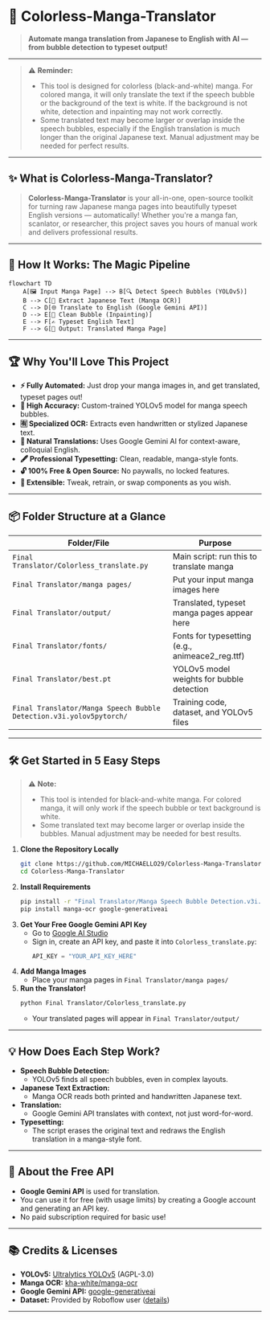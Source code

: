 # 🎨 Colorless-Manga-Translator

> **Automate manga translation from Japanese to English with AI — from bubble detection to typeset output!**

---

> ⚠️ **Reminder:**
> - This tool is designed for colorless (black-and-white) manga. For colored manga, it will only translate the text if the speech bubble or the background of the text is white. If the background is not white, detection and inpainting may not work correctly.
> - Some translated text may become larger or overlap inside the speech bubbles, especially if the English translation is much longer than the original Japanese text. Manual adjustment may be needed for perfect results.

---

## ✨ What is Colorless-Manga-Translator?

> **Colorless-Manga-Translator** is your all-in-one, open-source toolkit for turning raw Japanese manga pages into beautifully typeset English versions — automatically! Whether you're a manga fan, scanlator, or researcher, this project saves you hours of manual work and delivers professional results.

---

## 🚀 **How It Works: The Magic Pipeline**

```
flowchart TD
    A[🖼️ Input Manga Page] --> B[🔍 Detect Speech Bubbles (YOLOv5)]
    B --> C[📝 Extract Japanese Text (Manga OCR)]
    C --> D[🌐 Translate to English (Google Gemini API)]
    D --> E[🧹 Clean Bubble (Inpainting)]
    E --> F[✍️ Typeset English Text]
    F --> G[📄 Output: Translated Manga Page]
```

---

## 🏆 **Why You'll Love This Project**

- **⚡ Fully Automated:** Just drop your manga images in, and get translated, typeset pages out!
- **🎯 High Accuracy:** Custom-trained YOLOv5 model for manga speech bubbles.
- **🈶 Specialized OCR:** Extracts even handwritten or stylized Japanese text.
- **💬 Natural Translations:** Uses Google Gemini AI for context-aware, colloquial English.
- **🖋️ Professional Typesetting:** Clean, readable, manga-style fonts.
- **🔓 100% Free & Open Source:** No paywalls, no locked features.
- **🔧 Extensible:** Tweak, retrain, or swap components as you wish.

---

## 📦 **Folder Structure at a Glance**

| Folder/File | Purpose |
|-------------|---------|
| `Final Translator/Colorless_translate.py` | Main script: run this to translate manga |
| `Final Translator/manga pages/` | Put your input manga images here |
| `Final Translator/output/` | Translated, typeset manga pages appear here |
| `Final Translator/fonts/` | Fonts for typesetting (e.g., animeace2_reg.ttf) |
| `Final Translator/best.pt` | YOLOv5 model weights for bubble detection |
| `Final Translator/Manga Speech Bubble Detection.v3i.yolov5pytorch/` | Training code, dataset, and YOLOv5 files |

---

## 🛠️ **Get Started in 5 Easy Steps**

> ⚠️ **Note:**
> - This tool is intended for black-and-white manga. For colored manga, it will only work if the speech bubble or text background is white.
> - Some translated text may become larger or overlap inside the bubbles. Manual adjustment may be needed for best results.

1. **Clone the Repository Locally**
   ```bash
   git clone https://github.com/MICHAELLO29/Colorless-Manga-Translator.git
   cd Colorless-Manga-Translator
   ```
2. **Install Requirements**
   ```bash
   pip install -r "Final Translator/Manga Speech Bubble Detection.v3i.yolov5pytorch/yolov5/requirements.txt"
   pip install manga-ocr google-generativeai
   ```
3. **Get Your Free Google Gemini API Key**
   - Go to [Google AI Studio](https://aistudio.google.com/app/apikey)
   - Sign in, create an API key, and paste it into `Colorless_translate.py`:
     ```python
     API_KEY = "YOUR_API_KEY_HERE"
     ```
4. **Add Manga Images**
   - Place your manga pages in `Final Translator/manga pages/`
5. **Run the Translator!**
   ```bash
   python Final Translator/Colorless_translate.py
   ```
   - Your translated pages will appear in `Final Translator/output/`

---

## 💡 **How Does Each Step Work?**

- **Speech Bubble Detection:**
  - YOLOv5 finds all speech bubbles, even in complex layouts.
- **Japanese Text Extraction:**
  - Manga OCR reads both printed and handwritten Japanese text.
- **Translation:**
  - Google Gemini API translates with context, not just word-for-word.
- **Typesetting:**
  - The script erases the original text and redraws the English translation in a manga-style font.

---

## 🧠 **About the Free API**

- **Google Gemini API** is used for translation.
- You can use it for free (with usage limits) by creating a Google account and generating an API key.
- No paid subscription required for basic use!

---

## 📚 **Credits & Licenses**

- **YOLOv5:** [Ultralytics YOLOv5](https://github.com/ultralytics/yolov5) (AGPL-3.0)
- **Manga OCR:** [kha-white/manga-ocr](https://github.com/kha-white/manga-ocr)
- **Google Gemini API:** [google-generativeai](https://github.com/google/generative-ai-python)
- **Dataset:** Provided by Roboflow user ([details](Final%20Translator/Manga%20Speech%20Bubble%20Detection.v3i.yolov5pytorch/README.dataset.txt))

---

